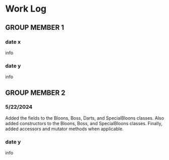# Work Log

## GROUP MEMBER 1

### date x

info

### date y

info


## GROUP MEMBER 2

### 5/22/2024

Added the fields to the Bloons, Boss, Darts, and SpecialBloons classes. Also added constructors to the Bloons, Boss, and SpecialBloons classes.
Finally, added accessors and mutator methods when applicable. 

### date y

info
